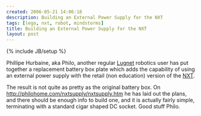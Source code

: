 ```yaml
---
created: 2006-05-21 14:06:18
description: Building an External Power Supply for the NXT
tags: [lego, nxt, robot, mindstorms]
title: Building an External Power Supply for the NXT
layout: post
---
```

{% include JB/setup %}

Phillipe Hurbaine, aka Philo, another regular [Lugnet](lugnet "Lego Users Group Network") robotics user has put together a replacement battery box plate which adds the capability of using an external power supply with the retail (non education) version of the [NXT](NXT "Legos NeXT generation robotics kit").

The result is not quite as pretty as the original battery box. On <http://philohome.com/nxtsupply/nxtsupply.htm> he has laid out the plans, and there should be enough info to build one, and it is actually fairly simple, terminating with a standard cigar shaped DC socket. Good stuff Philo.
